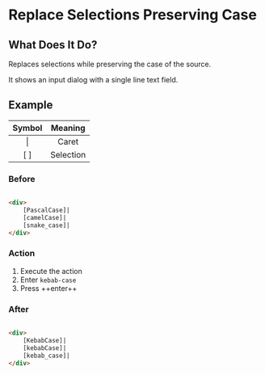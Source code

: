 # Replace Selections Preserving Case

## What Does It Do?

Replaces selections while preserving the case of the source.

It shows an input dialog with a single line text field.

## Example

| Symbol |  Meaning  |
|:------:|:---------:|
| &vert; |   Caret   |
|  [ ]   | Selection |

### Before

```html

<div>
	[PascalCase]|
	[camelCase]|
	[snake_case]|
</div>
```

### Action

1. Execute the action
2. Enter `kebab-case`
3. Press ++enter++

### After

```html

<div>
	[KebabCase]|
	[kebabCase]|
	[kebab_case]|
</div>
```
